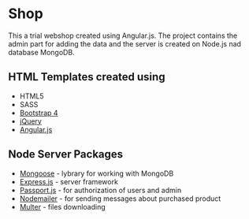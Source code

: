 # Shop

This a trial webshop created using Angular.js. The project contains the admin part for adding the data and the server is created on Node.js nad database MongoDB.

## HTML Templates created using

- HTML5
- SASS
- [Bootstrap 4](https://getbootstrap.com/)
- [jQuery](https://jquery.com/)
- [Angular.js](https://angularjs.org/)

## Node Server Packages

- [Mongoose](https://mongoosejs.com/) - lybrary for working with MongoDB
- [Express.js](https://expressjs.com/) - server framework
- [Passport.js](http://www.passportjs.org/) - for authorization of users and admin
- [Nodemailer](https://nodemailer.com/about/) - for sending messages about purchased product
- [Multer](https://github.com/expressjs/multer) - files downloading
